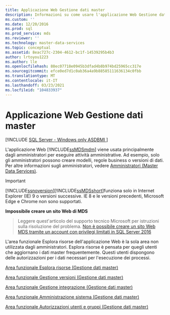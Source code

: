 ```yaml
---
title: Applicazione Web Gestione dati master
description: Informazioni su come usare l'applicazione Web Gestione dati master per eseguire attività amministrative per Master Data Services.
ms.custom: ''
ms.date: 12/20/2016
ms.prod: sql
ms.prod_service: mds
ms.reviewer: ''
ms.technology: master-data-services
ms.topic: conceptual
ms.assetid: 8eac727c-2304-4612-bc1f-14539295b4b3
author: lrtoyou1223
ms.author: lle
ms.openlocfilehash: 88ec07718e0945b3dfad4b8b974bd25965cc317e
ms.sourcegitcommit: efce0ed7d1c0ab36a4a9b88585111636134c0fbb
ms.translationtype: MT
ms.contentlocale: it-IT
ms.lasthandoff: 03/23/2021
ms.locfileid: "104833937"
---
```

# <a name="master-data-manager-web-application"></a>Applicazione Web Gestione dati master

[!INCLUDE [SQL Server - Windows only ASDBMI  ](../includes/applies-to-version/sql-windows-only-asdbmi.md)]

  L'applicazione Web [!INCLUDE[ssMDSmdm](../includes/ssmdsmdm-md.md)] viene usata principalmente dagli amministratori per eseguire attività amministrative. Ad esempio, solo gli amministratori possono creare modelli, regole business o versioni di dati. Per altre informazioni sugli amministratori, vedere [Amministratori &#40;Master Data Services&#41;](../master-data-services/administrators-master-data-services.md).  
  
> [!IMPORTANT]
> [!INCLUDE[ssnoversion](../includes/ssnoversion-md.md)][!INCLUDE[ssMDSshort](../includes/ssmdsshort-md.md)]funziona solo in Internet Explorer (IE) 9 o versioni successive. IE 8 e le versioni precedenti, Microsoft Edge e Chrome non sono supportati.  
> 
> **Impossibile creare un sito Web di MDS**
> >Leggere quest'articolo del supporto tecnico Microsoft per istruzioni sulla risoluzione del problema.
> [Non è possibile creare un sito Web MDS tramite un account con privilegi limitati in SQL Server 2016](https://aka.ms/mdssupport) 
  
 L'area funzionale Esplora risorse dell'applicazione Web è la sola area non utilizzata dagli amministratori. Esplora risorse è pensata per quegli utenti che aggiornano i dati master frequentemente. Questi utenti dispongono delle autorizzazioni per i dati necessari per l'esecuzione dei processi.  
  
 [Area funzionale Esplora risorse &#40;Gestione dati master&#41;](../master-data-services/explorer-functional-area-master-data-manager.md)  
  
 [Area funzionale Gestione versioni &#40;Gestione dati master&#41;](../master-data-services/version-management-functional-area-master-data-manager.md)  
  
 [Area funzionale Gestione integrazione &#40;Gestione dati master&#41;](../master-data-services/integration-management-functional-area-master-data-manager.md)  
  
 [Area funzionale Amministrazione sistema &#40;Gestione dati master&#41;](../master-data-services/system-administration-functional-area-master-data-manager.md)  
  
 [Area funzionale Autorizzazioni utenti e gruppi &#40;Gestione dati master&#41;](../master-data-services/user-and-group-permissions-functional-area-master-data-manager.md)  
  
  
